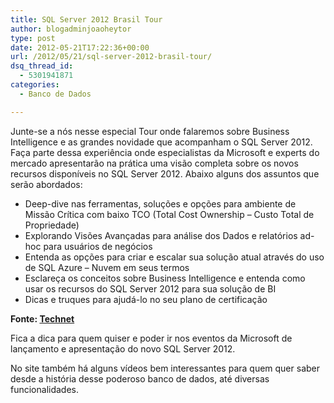 ```yaml
---
title: SQL Server 2012 Brasil Tour
author: blogadminjoaoheytor
type: post
date: 2012-05-21T17:22:36+00:00
url: /2012/05/21/sql-server-2012-brasil-tour/
dsq_thread_id:
  - 5301941871
categories:
  - Banco de Dados

---
```

Junte-se a nós nesse especial Tour onde falaremos sobre Business Intelligence e as grandes novidade que acompanham o SQL Server 2012. Faça parte dessa experiência onde especialistas da Microsoft e experts do mercado apresentarão na prática uma visão completa sobre os novos recursos disponíveis no SQL Server 2012. Abaixo alguns dos assuntos que serão abordados:

  * Deep-dive nas ferramentas, soluções e opções para ambiente de Missão Crítica com baixo TCO (Total Cost Ownership &#8211; Custo Total de Propriedade)
  * Explorando Visões Avançadas para análise dos Dados e relatórios ad-hoc para usuários de negócios
  * Entenda as opções para criar e escalar sua solução atual através do uso de SQL Azure – Nuvem em seus termos
  * Esclareça os conceitos sobre Business Intelligence e entenda como usar os recursos do SQL Server 2012 para sua solução de BI
  * Dicas e truques para ajudá-lo no seu plano de certificação

**Fonte: <a href="http://technet.microsoft.com/pt-br/hh971150.aspx" target="_blank">Technet</a>**

Fica a dica para quem quiser e poder ir nos eventos da Microsoft de lançamento e apresentação do novo SQL Server 2012.

No site também há alguns vídeos bem interessantes para quem quer saber desde a história desse poderoso banco de dados, até diversas funcionalidades.
